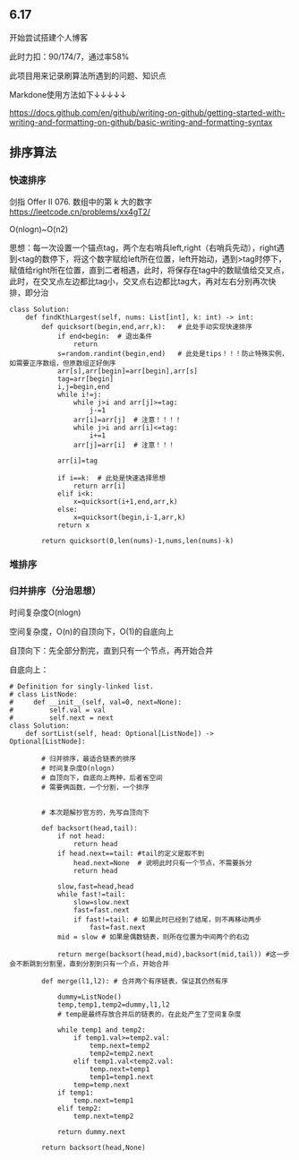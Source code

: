 ## 6.17

开始尝试搭建个人博客

此时力扣：90/174/7，通过率58%

此项目用来记录刷算法所遇到的问题、知识点

Markdone使用方法如下↓↓↓↓↓

https://docs.github.com/en/github/writing-on-github/getting-started-with-writing-and-formatting-on-github/basic-writing-and-formatting-syntax

## 排序算法

### 快速排序

剑指 Offer II 076. 数组中的第 k 大的数字  https://leetcode.cn/problems/xx4gT2/

O(nlogn)~O(n2)

思想：每一次设置一个锚点tag，两个左右哨兵left,right（右哨兵先动），right遇到<tag的数停下，将这个数字赋给left所在位置，left开始动，遇到>tag时停下，赋值给right所在位置，直到二者相遇，此时，将保存在tag中的数赋值给交叉点，此时，在交叉点左边都比tag小，交叉点右边都比tag大，再对左右分别再次快排，即分治
 

```
class Solution:
    def findKthLargest(self, nums: List[int], k: int) -> int:
        def quicksort(begin,end,arr,k):   # 此处手动实现快速排序
            if end<begin:  # 退出条件
                return 
            s=random.randint(begin,end)   # 此处是tips！！！防止特殊实例，如需要正序数组，但原数组正好倒序
            arr[s],arr[begin]=arr[begin],arr[s]
            tag=arr[begin]
            i,j=begin,end
            while i!=j:
                while j>i and arr[j]>=tag:
                    j-=1
                arr[i]=arr[j]  # 注意！！！！
                while j>i and arr[i]<=tag:
                    i+=1
                arr[j]=arr[i]  # 注意！！！

            arr[i]=tag
            
            if i==k:  # 此处是快速选择思想
                return arr[i]
            elif i<k:
                x=quicksort(i+1,end,arr,k)
            else:
                x=quicksort(begin,i-1,arr,k)
            return x

        return quicksort(0,len(nums)-1,nums,len(nums)-k)
```


### 堆排序

### 归并排序（分治思想）

时间复杂度O(nlogn)

空间复杂度，O(n)的自顶向下，O(1)的自底向上

自顶向下：先全部分割完，直到只有一个节点，再开始合并

自底向上：

```
# Definition for singly-linked list.
# class ListNode:
#     def __init__(self, val=0, next=None):
#         self.val = val
#         self.next = next
class Solution:
    def sortList(self, head: Optional[ListNode]) -> Optional[ListNode]:

        # 归并排序，最适合链表的排序
        # 时间复杂度O(nlogn)
        # 自顶向下，自底向上两种，后者省空间
        # 需要俩函数，一个分割，一个排序
        

        # 本次题解抄官方的，先写自顶向下

        def backsort(head,tail):
            if not head:
                return head
            if head.next==tail: #tail的定义是取不到
                head.next=None  # 说明此时只有一个节点，不需要拆分
                return head
            
            slow,fast=head,head
            while fast!=tail:
                slow=slow.next
                fast=fast.next
                if fast!=tail: # 如果此时已经到了结尾，则不再移动两步
                    fast=fast.next
            mid = slow # 如果是偶数链表，则所在位置为中间两个的右边

            return merge(backsort(head,mid),backsort(mid,tail)) #这一步会不断跳到分割里，直到分割到只有一个点，开始合并

        def merge(l1,l2): # 合并两个有序链表，保证其仍然有序

            dummy=ListNode()
            temp,temp1,temp2=dummy,l1,l2
            # temp是最终存放合并后的链表的，在此处产生了空间复杂度

            while temp1 and temp2:
                if temp1.val>=temp2.val:
                    temp.next=temp2
                    temp2=temp2.next
                elif temp1.val<temp2.val:
                    temp.next=temp1
                    temp1=temp1.next
                temp=temp.next
            if temp1:
                temp.next=temp1
            elif temp2:
                temp.next=temp2

            return dummy.next

        return backsort(head,None)
        
```
